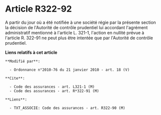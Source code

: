 # Article R322-92

A partir du jour où a été notifiée à une société régie par la présente section la décision de l'Autorité de contrôle
prudentiel lui accordant l'agrément administratif mentionné à l'article L. 321-1, l'action en nullité prévue à l'article R.
322-91 ne peut plus être intentée que par l'Autorité de contrôle prudentiel.

**Liens relatifs à cet article**

	**Modifié par**:

	  - Ordonnance n°2010-76 du 21 janvier 2010 - art. 18 (V)

	**Cite**:

	  - Code des assurances - art. L321-1 (M)
	  - Code des assurances - art. R*322-91 (M)

	**Liens**:

	  - TXT_ASSOCIE: Code des assurances - art. R322-90 (M)
